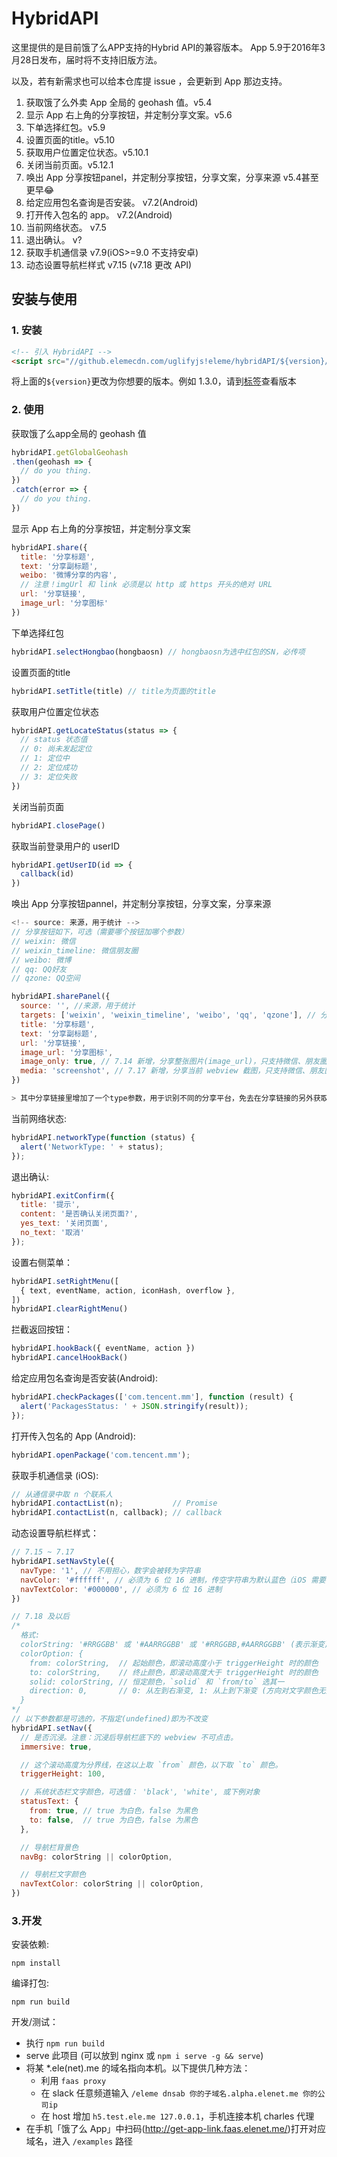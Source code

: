 # HybridAPI

这里提供的是目前饿了么APP支持的Hybrid API的兼容版本。 App 5.9于2016年3月28日发布，届时将不支持旧版方法。

以及，若有新需求也可以给本仓库提 issue ，会更新到 App 那边支持。

1. 获取饿了么外卖 App 全局的 geohash 值。v5.4
2. 显示 App 右上角的分享按钮，并定制分享文案。v5.6
3. 下单选择红包。v5.9
4. 设置页面的title。v5.10
3. 获取用户位置定位状态。v5.10.1
3. 关闭当前页面。v5.12.1
1. 唤出 App 分享按钮panel，并定制分享按钮，分享文案，分享来源 v5.4甚至更早:joy:
1. 给定应用包名查询是否安装。 v7.2(Android)
1. 打开传入包名的 app。 v7.2(Android)
1. 当前网络状态。 v7.5
1. 退出确认。 v?
1. 获取手机通信录 v7.9(iOS>=9.0 不支持安卓)
1. 动态设置导航栏样式 v7.15 (v7.18 更改 API)

## 安装与使用

### 1. 安装

```html
<!-- 引入 HybridAPI -->
<script src="//github.elemecdn.com/uglifyjs!eleme/hybridAPI/${version}/hybrid-api.js"></script>
```
将上面的`${version}`更改为你想要的版本。例如 1.3.0，请到[标签](https://git.elenet.me/h5/hybridAPI/tags)查看版本

### 2. 使用

获取饿了么app全局的 geohash 值

```javascript
hybridAPI.getGlobalGeohash
.then(geohash => {
  // do you thing.
})
.catch(error => {
  // do you thing.
})
```

显示 App 右上角的分享按钮，并定制分享文案

```javascript
hybridAPI.share({
  title: '分享标题',
  text: '分享副标题',
  weibo: '微博分享的内容',
  // 注意！imgUrl 和 link 必须是以 http 或 https 开头的绝对 URL
  url: '分享链接',
  image_url: '分享图标'
})
```

下单选择红包
```javascript
hybridAPI.selectHongbao(hongbaosn) // hongbaosn为选中红包的SN，必传项
```

设置页面的title
```javascript
hybridAPI.setTitle(title) // title为页面的title
```

获取用户位置定位状态
```javascript
hybridAPI.getLocateStatus(status => {
  // status 状态值
  // 0: 尚未发起定位
  // 1: 定位中
  // 2: 定位成功
  // 3: 定位失败
})
```

关闭当前页面
```javascript
hybridAPI.closePage()
```

获取当前登录用户的 userID
```javascript
hybridAPI.getUserID(id => {
  callback(id)
})
```

唤出 App 分享按钮pannel，并定制分享按钮，分享文案，分享来源

```js
<!-- source: 来源，用于统计 -->
// 分享按钮如下，可选（需要哪个按钮加哪个参数）
// weixin: 微信
// weixin_timeline: 微信朋友圈
// weibo: 微博
// qq: QQ好友
// qzone: QQ空间

hybridAPI.sharePanel({
  source: '', //来源，用于统计
  targets: ['weixin', 'weixin_timeline', 'weibo', 'qq', 'qzone'], // 分享按钮
  title: '分享标题',
  text: '分享副标题',
  url: '分享链接',
  image_url: '分享图标',
  image_only: true, // 7.14 新增，分享整张图片(image_url)，只支持微信、朋友圈、QQ。
  media: 'screenshot', // 7.17 新增，分享当前 webview 截图，只支持微信、朋友圈、QQ。
})

> 其中分享链接里增加了一个type参数，用于识别不同的分享平台，免去在分享链接的另外获取。值为['weixin', 'weixin_timeline', 'weibo', 'qq', 'qzone']其中之一
```

当前网络状态:

```js
hybridAPI.networkType(function (status) {
  alert('NetworkType: ' + status);
});
```

退出确认:

```js
hybridAPI.exitConfirm({
  title: '提示',
  content: '是否确认关闭页面?',
  yes_text: '关闭页面',
  no_text: '取消'
});
```

设置右侧菜单：

```js
hybridAPI.setRightMenu([
  { text, eventName, action, iconHash, overflow },
])
hybridAPI.clearRightMenu()
```

拦截返回按钮：

```js
hybridAPI.hookBack({ eventName, action })
hybridAPI.cancelHookBack()
```

给定应用包名查询是否安装(Android):

```js
hybridAPI.checkPackages(['com.tencent.mm'], function (result) {
  alert('PackagesStatus: ' + JSON.stringify(result));
});
```

打开传入包名的 App (Android):

```js
hybridAPI.openPackage('com.tencent.mm');
```

获取手机通信录 (iOS):

```js
// 从通信录中取 n 个联系人
hybridAPI.contactList(n);           // Promise
hybridAPI.contactList(n, callback); // callback
```

动态设置导航栏样式：

```js
// 7.15 ~ 7.17
hybridAPI.setNavStyle({
  navType: '1', // 不用担心，数字会被转为字符串
  navColor: '#ffffff', // 必须为 6 位 16 进制，传空字符串为默认蓝色（iOS 需要 7.16）
  navTextColor: '#000000', // 必须为 6 位 16 进制
})

// 7.18 及以后
/*
  格式:
  colorString: '#RRGGBB' 或 '#AARRGGBB' 或 '#RRGGBB,#AARRGGBB' (表示渐变)
  colorOption: {
    from: colorString,  // 起始颜色，即滚动高度小于 triggerHeight 时的颜色
    to: colorString,    // 终止颜色，即滚动高度大于 triggerHeight 时的颜色
    solid: colorString, // 恒定颜色，`solid` 和 `from/to` 选其一
    direction: 0,       // 0: 从左到右渐变, 1: 从上到下渐变 (方向对文字颜色无效)
  }
*/
// 以下参数都是可选的，不指定(undefined)即为不改变
hybridAPI.setNav({
  // 是否沉浸。注意：沉浸后导航栏底下的 webview 不可点击。
  immersive: true,

  // 这个滚动高度为分界线，在这以上取 `from` 颜色，以下取 `to` 颜色。
  triggerHeight: 100,

  // 系统状态栏文字颜色，可选值： 'black', 'white', 或下例对象
  statusText: {
    from: true, // true 为白色，false 为黑色
    to: false,  // true 为白色，false 为黑色
  },

  // 导航栏背景色
  navBg: colorString || colorOption,

  // 导航栏文字颜色
  navTextColor: colorString || colorOption,
})
```

### 3.开发

安装依赖:

```shell
npm install
```

编译打包:

```shell
npm run build
```

开发/测试：

* 执行 `npm run build`
* serve 此项目 (可以放到 nginx 或 `npm i serve -g && serve`)
* 将某 *.ele(net).me 的域名指向本机。以下提供几种方法：
  - 利用 `faas proxy`
  - 在 slack 任意频道输入 `/eleme dnsab 你的子域名.alpha.elenet.me 你的公司ip`
  - 在 host 增加 `h5.test.ele.me 127.0.0.1`，手机连接本机 charles 代理
* 在手机「饿了么 App」中扫码(http://get-app-link.faas.elenet.me/)打开对应域名，进入 `/examples` 路径
